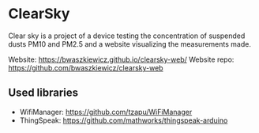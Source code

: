 # ClearSky

Clear sky is a project of a device testing the concentration of suspended dusts PM10 and PM2.5 and a website visualizing the measurements made.

Website: https://bwaszkiewicz.github.io/clearsky-web/
Website repo: https://github.com/bwaszkiewicz/clearsky-web


## Used libraries

* WifiManager: https://github.com/tzapu/WiFiManager
* ThingSpeak: https://github.com/mathworks/thingspeak-arduino

